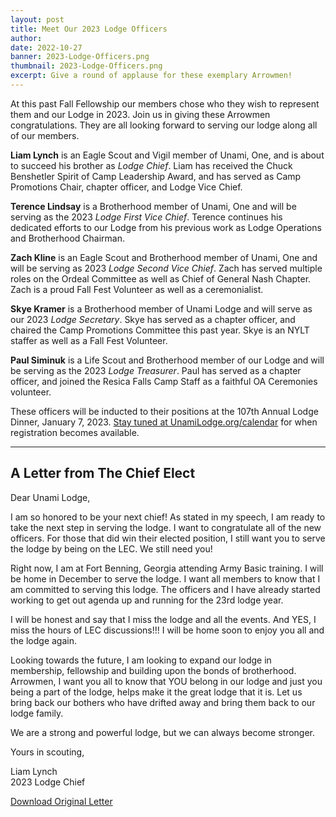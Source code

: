 ```yaml
---
layout: post
title: Meet Our 2023 Lodge Officers
author:
date: 2022-10-27
banner: 2023-Lodge-Officers.png
thumbnail: 2023-Lodge-Officers.png
excerpt: Give a round of applause for these exemplary Arrowmen!
---
```


At this past Fall Fellowship our members chose who they wish to represent them and our Lodge in 2023. Join us in giving these Arrowmen congratulations. They are all looking forward to serving our lodge along all of our members.

**Liam Lynch** is an Eagle Scout and Vigil member of Unami, One, and is about to succeed his brother as *Lodge Chief*. Liam has received the Chuck Benshetler Spirit of Camp Leadership Award, and has served as Camp Promotions Chair, chapter officer, and Lodge Vice Chief.

**Terence Lindsay** is a Brotherhood member of Unami, One and will be serving as the 2023 *Lodge First Vice Chief*. Terence continues his dedicated efforts to our Lodge from his previous work as Lodge Operations and Brotherhood Chairman.

**Zach Kline** is an Eagle Scout and Brotherhood member of Unami, One and will be serving as 2023 *Lodge Second Vice Chief*. Zach has served multiple roles on the Ordeal Committee as well as Chief of General Nash Chapter. Zach is a proud Fall Fest Volunteer as well as a ceremonialist.

**Skye Kramer** is a Brotherhood member of Unami Lodge and will serve as our 2023 *Lodge Secretary*. Skye has served as a chapter officer, and chaired the Camp Promotions Committee this past year. Skye is an NYLT staffer as  well as a Fall Fest Volunteer.

**Paul Siminuk** is a Life Scout and Brotherhood member of our Lodge and will be serving as the 2023 *Lodge Treasurer*. Paul has served as a chapter officer, and joined the Resica Falls Camp Staff as a faithful OA Ceremonies volunteer.

These officers will be inducted to their positions at the 107th Annual Lodge Dinner, January 7, 2023. [Stay tuned at UnamiLodge.org/calendar](/calendar) for when registration becomes available.

<hr>

## A Letter from The Chief Elect

Dear Unami Lodge,

I am so honored to be your next chief!  As stated in my speech, I am ready to take the next step in serving the lodge.  I want to congratulate all of the new officers.  For those that did win their elected position, I still want you to serve the lodge by being on the LEC.  We still need you!

Right now, I am at Fort Benning, Georgia attending Army Basic training.   I will be home in December to serve the lodge.  I want all members to know that I am committed to serving this lodge.  The officers and I have already started working to get out agenda up and running for the 23rd lodge year.

I will be honest and say that I miss the lodge and all the events.  And YES, I miss the hours of LEC discussions!!!  I will be home soon to enjoy you all and the lodge again.

Looking towards the future, I am looking to expand our lodge in membership, fellowship and building upon the bonds of brotherhood.  Arrowmen, I want you all to know that YOU belong in our lodge and just you being a part of the lodge, helps make it the great lodge that it is.  Let us bring back our bothers who have drifted away and bring them back to our lodge family.

We are a strong and powerful lodge, but we can always become stronger.

Yours in scouting, 

Liam Lynch  
2023 Lodge Chief

<div class="text-center">
  <a href="/files/2022.10_Lodge-Letter-from-Liam.pdf" class="btn btn-primary btn-lg mb-4" target="_blank">Download Original Letter</a>
</div>
